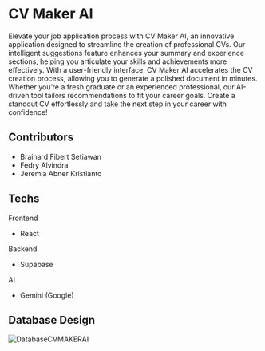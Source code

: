 # CV Maker AI
Elevate your job application process with CV Maker AI, an innovative application designed to streamline the creation of professional CVs. Our intelligent suggestions feature enhances your summary and experience sections, helping you articulate your skills and achievements more effectively. With a user-friendly interface, CV Maker AI accelerates the CV creation process, allowing you to generate a polished document in minutes. Whether you’re a fresh graduate or an experienced professional, our AI-driven tool tailors recommendations to fit your career goals. Create a standout CV effortlessly and take the next step in your career with confidence!

## Contributors
- Brainard Fibert Setiawan
- Fedry Alvindra
- Jeremia Abner Kristianto

## Techs
Frontend
- React

Backend
- Supabase

AI
- Gemini (Google)

## Database Design
![DatabaseCVMAKERAI](https://github.com/user-attachments/assets/6d2ce3b5-cf4e-4689-8be2-3daea161f3fe)


